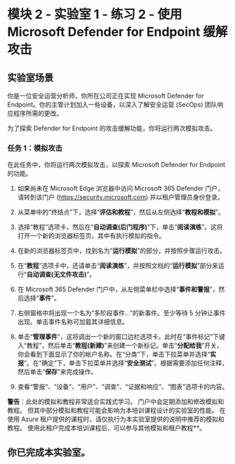 ﻿# 模块 2 - 实验室 1 - 练习 2 - 使用 Microsoft Defender for Endpoint 缓解攻击

## 实验室场景

你是一位安全运营分析师，你所在公司正在实现 Microsoft Defender for Endpoint。你的主管计划加入一些设备，以深入了解安全运营 (SecOps) 团队响应程序所需的更改。

为了探索 Defender for Endpoint 的攻击缓解功能，你将运行两次模拟攻击。

### 任务 1：模拟攻击

在此任务中，你将运行两次模拟攻击，以探索 Microsoft Defender for Endpoint 的功能。

1. 如果尚未在 Microsoft Edge 浏览器中访问 Microsoft 365 Defender 门户，请转到该门户 (https://security.microsoft.com) 并以租户管理员身份登录。

2. 从菜单中的“终结点”下，选择“**评估和教程**”，然后从左侧选择“**教程和模拟**”。

3. 选择“教程”选项卡，然后在“**自动调查(后门程序)**”下，单击“**阅读演练**”。这将打开一个新的浏览器标签页，其中有执行模拟的指令。

4. 在新的浏览器标签页中，找到名为“**运行模拟**”的部分，并按照步骤运行攻击。

5. 在“**教程**”选项卡中，还请单击“**阅读演练**”，并按照文档的“**运行模拟**”部分来运行“**自动调查(无文件攻击)**”。

6. 在 Microsoft 365 Defender 门户中，从左侧菜单栏中选择“**事件和警报**”，然后选择“**事件**”。

7. 右侧窗格中将出现一个名为“多阶段事件...”的新事件。至少等待 5 分钟让事件出现。单击事件名称可加载其详细信息。

8. 单击“**管理事件**”，这将调出一个新的窗口边栏选项卡。此时在“事件标记”下键入“教程”，然后单击“**教程(新建)**”来创建一个新标记。单击“**分配给我**”开关，你会看到下面显示了你的帐户名称。在“分类”下，单击下拉菜单并选择“**实报**”。在“确定”下，单击下拉菜单并选择“**安全测试**”。根据需要添加任何注释，然后单击“**保存**”来完成操作。

9. 查看“警报”、“设备”、“用户”、“调查”、“证据和响应”、“图表”选项卡的内容。

**警告**：此处的模拟和教程非常适合实践式学习。  门户中会定期添加和修改模拟和教程。  但其中部分模拟和教程可能会影响为本培训课程设计的实验室的性能。  在使用 Azure 租户提供的课程时，请仅执行为本实验室提供的说明中推荐的模拟和教程。  使用此租户完成本培训课程后，可以参与其他模拟和租户教程**。

## 你已完成本实验室。
